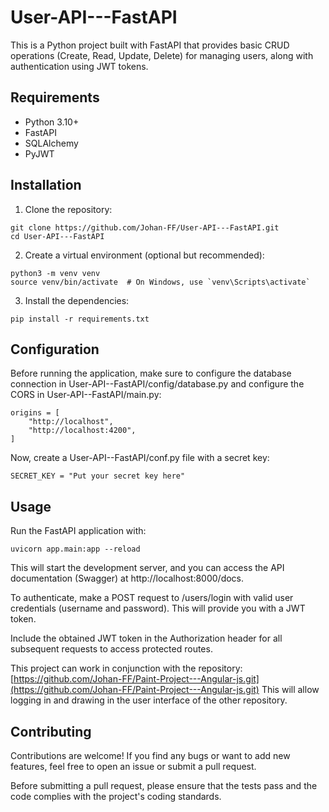 # User-API---FastAPI

This is a Python project built with FastAPI that provides basic CRUD operations (Create, Read, Update, Delete) for managing users, along with authentication using JWT tokens.

## Requirements

- Python 3.10+
- FastAPI
- SQLAlchemy
- PyJWT

## Installation

1. Clone the repository:

~~~
git clone https://github.com/Johan-FF/User-API---FastAPI.git
cd User-API---FastAPI
~~~

2. Create a virtual environment (optional but recommended):

~~~
python3 -m venv venv
source venv/bin/activate  # On Windows, use `venv\Scripts\activate`
~~~

3. Install the dependencies:

~~~
pip install -r requirements.txt
~~~

## Configuration

Before running the application, make sure to configure the database connection in User-API--FastAPI/config/database.py and configure the CORS in User-API--FastAPI/main.py:

~~~
origins = [
    "http://localhost",
    "http://localhost:4200",
]
~~~

Now, create a User-API--FastAPI/conf.py file with a secret key: 

~~~
SECRET_KEY = "Put your secret key here"
~~~

## Usage

Run the FastAPI application with:

~~~
uvicorn app.main:app --reload
~~~

This will start the development server, and you can access the API documentation (Swagger) at http://localhost:8000/docs.

To authenticate, make a POST request to /users/login with valid user credentials (username and password). This will provide you with a JWT token.

Include the obtained JWT token in the Authorization header for all subsequent requests to access protected routes.

This project can work in conjunction with the repository: [https://github.com/Johan-FF/Paint-Project---Angular-js.git](https://github.com/Johan-FF/Paint-Project---Angular-js.git)
This will allow logging in and drawing in the user interface of the other repository.

## Contributing

Contributions are welcome! If you find any bugs or want to add new features, feel free to open an issue or submit a pull request.

Before submitting a pull request, please ensure that the tests pass and the code complies with the project's coding standards.
